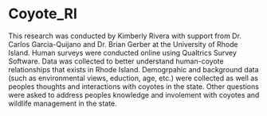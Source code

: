 # Coyote_RI

This research was conducted by Kimberly Rivera with support from Dr. Carlos Garcia-Quijano and Dr. Brian Gerber at the University of Rhode Island. Human surveys were conducted online using Qualtrics Survey Software. Data was collected to better understand human-coyote relationships that exists in Rhode Island. Demogrpahic and background data (such as environmental views, eduction, age, etc.) were collected as well as peoples thoughts and interactions with coyotes in the state. Other questions were asked to address peoples knowledge and involement with coyotes and wildlife management in the state. 
